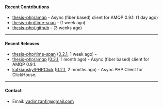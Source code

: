 #### Recent Contributions

- [thesis-php/amqp](https://github.com/thesis-php/amqp) - Async (fiber based) client for AMQP 0.9.1. (1 day ago)
- [thesis-php/time-span](https://github.com/thesis-php/time-span) -  (1 week ago)
- [thesis-php/.github](https://github.com/thesis-php/.github) -  (3 weeks ago)

---

#### Recent Releases

- [thesis-php/time-span](https://github.com/thesis-php/time-span) ([0.2.1](https://github.com/thesis-php/time-span/releases/tag/0.2.1), 1 week ago) - 
- [thesis-php/amqp](https://github.com/thesis-php/amqp) ([0.3.1](https://github.com/thesis-php/amqp/releases/tag/0.3.1), 1 month ago) - Async (fiber based) client for AMQP 0.9.1.
- [kafkiansky/PHPClick](https://github.com/kafkiansky/PHPClick) ([0.2.1](https://github.com/kafkiansky/PHPClick/releases/tag/0.2.1), 2 months ago) - Async PHP Client for ClickHouse.

---

#### Contact

- Email: [vadimzanfir@gmail.com](mailto://vadimzanfir@gmail.com)
